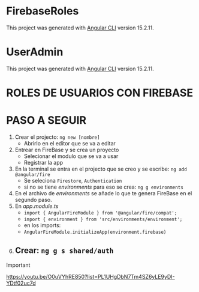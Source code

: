 # FirebaseRoles

This project was generated with [Angular CLI](https://github.com/angular/angular-cli) version 15.2.11.

# UserAdmin

This project was generated with [Angular CLI](https://github.com/angular/angular-cli) version 15.2.11.

# ROLES DE USUARIOS CON FIREBASE

# PASO A SEGUIR

1. Crear el projecto: ``ng new [nombre]``
    - Abrirlo en el editor que se va a editar
2. Entrear en FireBase y se crea un proyecto
    - Selecionar el modulo que se va a usar
    - Registrar la app
3. En la terminal se entra en el projecto que se creo y se escribe: ``ng add @angular/fire``
    - Se seleciona ``Firestore``, ``Authentication``
    - si no se tiene _environments_ para eso se crea: `` ng g environments ``
4. En el archivo de _environments_ se añade lo que te genera FireBase en el segundo paso.
5. En _app.module.ts_
    - ``import { AngularFireModule } from '@angular/fire/compat';``
    - ``import { environment } from 'src/environments/environment';``
    - en los imports:
     - ``AngularFireModule.initializeApp(environment.firebase)``
6. Crear: ``ng g s shared/auth``
    - 

> [!IMPORTANT]
> https://youtu.be/O0uVYhRE850?list=PL1UHgDbN7Tm4SZ6yLE9yDI-YDtf02uc7d